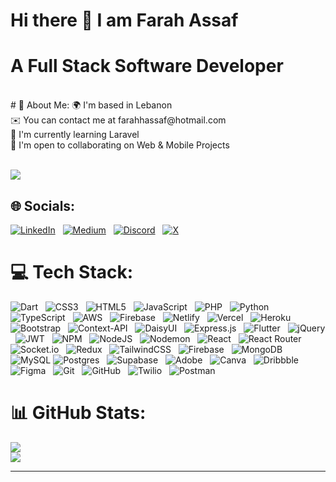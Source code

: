 # Hi there 👋 I am Farah Assaf
# A Full Stack Software Developer
<br>
# 💫 About Me:
🌍  I'm based in Lebanon<br>✉️  You can contact me at farahhassaf@hotmail.com<br>🧠  I'm currently learning Laravel<br>🤝  I'm open to collaborating on Web & Mobile Projects<br>

<br>

[![](https://visitcount.itsvg.in/api?id=farahassaf-25&icon=0&color=0)](https://visitcount.itsvg.in)


## 🌐 Socials:
[![LinkedIn](https://img.shields.io/badge/LinkedIn-%230077B5.svg?logo=linkedin&logoColor=white)](https://www.linkedin.com/in/farah-h-assaf/) &nbsp;&nbsp;[![Medium](https://img.shields.io/badge/Medium-12100E?logo=medium&logoColor=white)](https://medium.com/@https://medium.com/@farahhassaf) &nbsp;&nbsp;[![Discord](https://img.shields.io/badge/Discord-%237289DA.svg?logo=discord&logoColor=white)](https://discord.gg/https://discord.com/invite/nM39uRXE) &nbsp;&nbsp;[![X](https://img.shields.io/badge/X-black.svg?logo=X&logoColor=white)](https://x.com/farahassaf_) 

# 💻 Tech Stack:
![Dart](https://img.shields.io/badge/dart-%230175C2.svg?style=for-the-badge&logo=dart&logoColor=white) &nbsp;&nbsp;![CSS3](https://img.shields.io/badge/css3-%231572B6.svg?style=for-the-badge&logo=css3&logoColor=white) &nbsp;&nbsp;![HTML5](https://img.shields.io/badge/html5-%23E34F26.svg?style=for-the-badge&logo=html5&logoColor=white) &nbsp;&nbsp;![JavaScript](https://img.shields.io/badge/javascript-%23323330.svg?style=for-the-badge&logo=javascript&logoColor=%23F7DF1E) &nbsp;&nbsp;![PHP](https://img.shields.io/badge/php-%23777BB4.svg?style=for-the-badge&logo=php&logoColor=white) &nbsp;&nbsp;![Python](https://img.shields.io/badge/python-3670A0?style=for-the-badge&logo=python&logoColor=ffdd54) &nbsp;&nbsp;![TypeScript](https://img.shields.io/badge/typescript-%23007ACC.svg?style=for-the-badge&logo=typescript&logoColor=white) &nbsp;&nbsp;![AWS](https://img.shields.io/badge/AWS-%23FF9900.svg?style=for-the-badge&logo=amazon-aws&logoColor=white) &nbsp;&nbsp;![Firebase](https://img.shields.io/badge/firebase-%23039BE5.svg?style=for-the-badge&logo=firebase) &nbsp;&nbsp;![Netlify](https://img.shields.io/badge/netlify-%23000000.svg?style=for-the-badge&logo=netlify&logoColor=#00C7B7) &nbsp;&nbsp;![Vercel](https://img.shields.io/badge/vercel-%23000000.svg?style=for-the-badge&logo=vercel&logoColor=white) &nbsp;&nbsp;![Heroku](https://img.shields.io/badge/heroku-%23430098.svg?style=for-the-badge&logo=heroku&logoColor=white) &nbsp;&nbsp;![Bootstrap](https://img.shields.io/badge/bootstrap-%238511FA.svg?style=for-the-badge&logo=bootstrap&logoColor=white) &nbsp;&nbsp;![Context-API](https://img.shields.io/badge/Context--Api-000000?style=for-the-badge&logo=react) &nbsp;&nbsp;![DaisyUI](https://img.shields.io/badge/daisyui-5A0EF8?style=for-the-badge&logo=daisyui&logoColor=white) &nbsp;&nbsp;![Express.js](https://img.shields.io/badge/express.js-%23404d59.svg?style=for-the-badge&logo=express&logoColor=%2361DAFB) &nbsp;&nbsp;![Flutter](https://img.shields.io/badge/Flutter-%2302569B.svg?style=for-the-badge&logo=Flutter&logoColor=white) &nbsp;&nbsp;![jQuery](https://img.shields.io/badge/jquery-%230769AD.svg?style=for-the-badge&logo=jquery&logoColor=white) &nbsp;&nbsp;![JWT](https://img.shields.io/badge/JWT-black?style=for-the-badge&logo=JSON%20web%20tokens) &nbsp;&nbsp;![NPM](https://img.shields.io/badge/NPM-%23CB3837.svg?style=for-the-badge&logo=npm&logoColor=white) &nbsp;&nbsp;![NodeJS](https://img.shields.io/badge/node.js-6DA55F?style=for-the-badge&logo=node.js&logoColor=white) &nbsp;&nbsp;![Nodemon](https://img.shields.io/badge/NODEMON-%23323330.svg?style=for-the-badge&logo=nodemon&logoColor=%BBDEAD) &nbsp;&nbsp;![React](https://img.shields.io/badge/react-%2320232a.svg?style=for-the-badge&logo=react&logoColor=%2361DAFB) &nbsp;&nbsp;![React Router](https://img.shields.io/badge/React_Router-CA4245?style=for-the-badge&logo=react-router&logoColor=white) &nbsp;&nbsp;![Socket.io](https://img.shields.io/badge/Socket.io-black?style=for-the-badge&logo=socket.io&badgeColor=010101) &nbsp;&nbsp;![Redux](https://img.shields.io/badge/redux-%23593d88.svg?style=for-the-badge&logo=redux&logoColor=white) &nbsp;&nbsp;![TailwindCSS](https://img.shields.io/badge/tailwindcss-%2338B2AC.svg?style=for-the-badge&logo=tailwind-css&logoColor=white) &nbsp;&nbsp;![Firebase](https://img.shields.io/badge/firebase-a08021?style=for-the-badge&logo=firebase&logoColor=ffcd34) &nbsp;&nbsp;![MongoDB](https://img.shields.io/badge/MongoDB-%234ea94b.svg?style=for-the-badge&logo=mongodb&logoColor=white) &nbsp;&nbsp;![MySQL](https://img.shields.io/badge/mysql-4479A1.svg?style=for-the-badge&logo=mysql&logoColor=white) ![Postgres](https://img.shields.io/badge/postgres-%23316192.svg?style=for-the-badge&logo=postgresql&logoColor=white) &nbsp;&nbsp;![Supabase](https://img.shields.io/badge/Supabase-3ECF8E?style=for-the-badge&logo=supabase&logoColor=white) &nbsp;&nbsp;![Adobe](https://img.shields.io/badge/adobe-%23FF0000.svg?style=for-the-badge&logo=adobe&logoColor=white) &nbsp;&nbsp;![Canva](https://img.shields.io/badge/Canva-%2300C4CC.svg?style=for-the-badge&logo=Canva&logoColor=white) &nbsp;&nbsp;![Dribbble](https://img.shields.io/badge/Dribbble-EA4C89?style=for-the-badge&logo=dribbble&logoColor=white) &nbsp;&nbsp;![Figma](https://img.shields.io/badge/figma-%23F24E1E.svg?style=for-the-badge&logo=figma&logoColor=white) &nbsp;&nbsp;![Git](https://img.shields.io/badge/git-%23F05033.svg?style=for-the-badge&logo=git&logoColor=white) &nbsp;&nbsp;![GitHub](https://img.shields.io/badge/github-%23121011.svg?style=for-the-badge&logo=github&logoColor=white) &nbsp;&nbsp;![Twilio](https://img.shields.io/badge/Twilio-F22F46?style=for-the-badge&logo=Twilio&logoColor=white) &nbsp;&nbsp;![Postman](https://img.shields.io/badge/Postman-FF6C37?style=for-the-badge&logo=postman&logoColor=white)
# 📊 GitHub Stats:
<!--![](https://github-readme-stats.vercel.app/api?username=farahassaf-25&theme=dark&hide_border=false&include_all_commits=true&count_private=true)<br/>-->
![](https://github-readme-streak-stats.herokuapp.com/?user=farahassaf-25&theme=dark&hide_border=false)<br/>
![](https://github-readme-stats.vercel.app/api/top-langs/?username=farahassaf-25&theme=dark&hide_border=false&include_all_commits=true&count_private=true&layout=compact)

---

